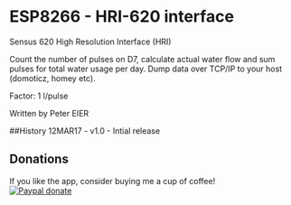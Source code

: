 # ESP8266 - HRI-620 interface
Sensus 620 High Resolution Interface (HRI)

Count the number of pulses on D7, calculate actual water flow and sum pulses for total water usage per day. Dump data over TCP/IP to your host (domoticz, homey etc).

Factor: 1 l/pulse

Written by Peter EIER

##History
12MAR17 - v1.0 - Intial release

## Donations
If you like the app, consider buying me a cup of coffee!  
[![Paypal donate][pp-donate-image]][pp-donate-link]

[pp-donate-link]: https://www.paypal.me/donations4petereier
[pp-donate-image]: https://www.paypalobjects.com/webstatic/en_US/i/btn/png/btn_donate_92x26.png